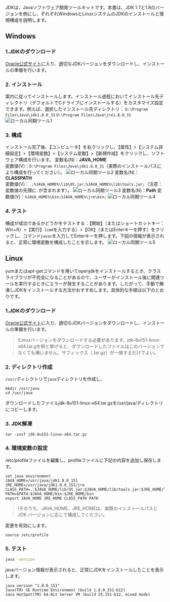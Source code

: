 JDKは、Javaソフトウェア開発ツールキットです。本書は、JDK 1.7と1.8のバージョンを例にし、ぞれぞれWindowsとLinuxシステムのJDKのインストールと環境構成を説明します。

## Windows
### 1.JDKのダウンロード
[Oracle公式サイト](http://www.oracle.com/technetwork/java/javase/downloads/jdk8-downloads-2133151.html)に入り、適切なJDKバージョンをダウンロードし、インストールの準備を行います。
### 2. インストール
案内に従ってインストールします。インストール過程においてインストール先ディレクトリ（デフォルトでCドライブにインストールする）をカスタマイズ設定できます。例えば、選択したインストール先ディレクトリ：
`D:\Program Files\Java\jdk1.8.0_31`
`D:\Program Files\Java\jre1.8.0_31`
![ローカル同期ツール1](//mc.qcloudimg.com/static/img/0652f9759c4f7fa7e61aa406ca1ad822/image.png)
### 3. 構成
インストール完了後、【コンピュータ】を右クリックし、【属性】>【システム詳細設定】>【環境変数】>【システム変数】>【新規作成】をクリックし、ソフトウェア構成を行います。
変数名(N)：**JAVA_HOME**   
変数値(V)：`D:\Program Files\Java\jdk1.8.0_31`（実際のインストールパスにより構成を行ってください）。
![ローカル同期ツール2](//mc.qcloudimg.com/static/img/f02f0ec6b87576f32fbade9cd8d55c1e/image.png)
変数名(N)：**CLASSPATH**   
変数値(V)：`.;%JAVA_HOME%\lib\dt.jar;%JAVA_HOME%\lib\tools.jar;`（注意：変数値の先頭に`.`が含まれます）。
![ローカル同期ツール3](//mc.qcloudimg.com/static/img/d2c87f5ce4c2927f5e9ca9d20e4478d6/image.png)
変数名(N)：**Path**
変数値(V)：`%JAVA_HOME%\bin;%JAVA_HOME%\jre\bin;`
![ローカル同期ツール4](//mc.qcloudimg.com/static/img/5ee8cc105d52f9052cc49251ce88ed9a/image.png)
### 4. テスト
構成が成功であるかどうかをテストする：【開始】（またはショートカットキー：Win+R）>【実行】（`cmd`を入力する）>【OK】（またはEnterキーを押す）をクリックし、コマンド`javac`を入力してEnterキーを押します。下図の情報が表示されると、正常に環境変数を構成したことを示します。
![ローカル同期ツール5](//mc.qcloudimg.com/static/img/83f8417d6f540c20182267acba29f2ad/image.png)

## Linux
yumまたはapt-getコマンドを用いてopenjdkをインストールするとき、クラスライブラリが不完全になることがあるので、ユーザーがインストール後に関連ツールを実行するときにエラーが発生することがあります。したがって、手動で解凍しJDKをインストールする方法がおすすめします。具体的な手順は以下のとおりです。

### 1.JDKのダウンロード
[Oracle公式サイト](http://www.oracle.com/technetwork/java/javase/downloads/jdk8-downloads-2133151.html)に入り、適切なJDKバージョンをダウンロードし、インストールの準備を行います。
>!Linuxバージョンをダウンロードする必要があります。jdk-8u151-linux-x64.tar.gを例と挙げると、ダウンロードしたファイルはこのバージョンでなくても構いません。サフィックス（.tar.gz）が一致するだけでよい。

### 2. ディレクトリ作成
`/usr/`ディレクトリで`java`ディレクトリを作成し、
```shell
mkdir /usr/java
cd /usr/java
```
ダウンロードしたファイルjdk-8u151-linux-x64.tar.gzを/usr/java/ディレクトリにコピーします。

### 3. JDK解凍
```shell
tar -zxvf jdk-8u151-linux-x64.tar.gz
```

### 4. 環境変数の設定
/etc/profileファイルを編集し、profileファイルに下記の内容を追加し保存します。
```shell
set java environment
JAVA_HOME=/usr/java/jdk1.8.0_151        
JRE_HOME=/usr/java/jdk1.8.0_151/jre     
CLASS_PATH=.:$JAVA_HOME/lib/dt.jar:$JAVA_HOME/lib/tools.jar:$JRE_HOME/lib
PATH=$PATH:$JAVA_HOME/bin:$JRE_HOME/bin
export JAVA_HOME JRE_HOME CLASS_PATH PATH
```
>!そのうち、JAVA_HOME、JRE_HOMEは、実際のインストールパスとJDK バージョンに応じて構成してください。

変更を有効にします。
```shell
source /etc/profile
```

### 5. テスト
```sh
java -version
```
javaバージョン情報が表示されると、正常にJDKをインストールしたことを表示します。
```shell
java version "1.8.0_151"
Java(TM) SE Runtime Environment (build 1.8.0_151-b12)
Java HotSpot(TM) 64-Bit Server VM (build 25.151-b12, mixed mode)
```
